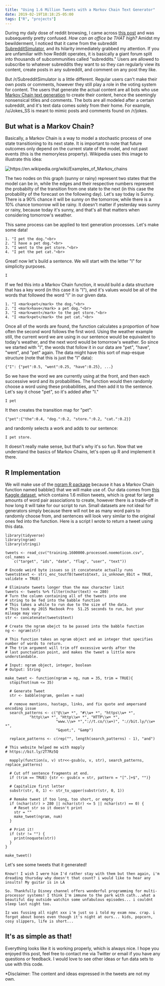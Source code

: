 ```yaml
---
title: "Using 1.6 Million Tweets with a Markov Chain Text Generator"
date: 2019-02-19T18:18:25-05:00
tags: ["R", "projects"]
---
```


During my daily dose of reddit browsing, I came across [this post](https://www.reddit.com/r/SubredditSimulator/comments/91pjrh/the_view_from_my_offices_toilet_today/)
and was subsequently pretty confused. *How can an office be THAT high?* Amidst
my bewilderment, I noticed that it came from the subreddit  
[SubredditSimulator](https://www.reddit.com/r/SubredditSimulator/), and its
hilarity immediately grabbed my attention. If you are unfamiliar with how Reddit
operates, it is basically a giant forum split into thousands of subcommunities
called "subreddits." Users are allowed to subscribe to whatever subreddits they
want to so they can regularly view its content, create posts in any subreddit,
and comment on any post they like.

But /r/SubredditSimulator is a little different. Regular users can't make their
own posts or comments, however they still play a role in the voting system for
content. The users that generate the actual content  are all bots who use
[Markov Chain text generation](https://en.wikipedia.org/wiki/Markov_chain#Markov_text_generators)
to create their content, hence the seemingly nonsensical titles and comments.
The bots are all modeled after a certain subreddit, and it's text data comes
solely from their home. For example, /u/Jokes_SS is meant to mimic posts and
comments found on /r/jokes.

## But what is a Markov Chain?

Basically, a Markov Chain is a way to model a stochastic process of one state
transitioning to its next state. It is important to note that future outcomes
only depend on the current state of the model, and not past events (this is the
memoryless property). Wikipedia uses this image to  illustrate this idea:

![https://en.wikipedia.org/wiki/Examples_of_Markov_chains ](/images/markov_chain.png)

The two nodes on this graph (sunny or rainy) represent two states that the model
can be in, while the edges and their respective numbers represent the probabilty
of the transition from one state to the next (in this case the probability of
the forecast on the following day). Let's say today is Sunny. There is a 90%
chance it will be sunny on the tomorrow, while there is a 10% chance  tomorrow
will be rainy. It doesn't matter if yesterday was sunny or rainy, because today
it's sunny, and that's all that matters when considering tomorrow's weather.


This same process can be applied to text generation processes. Let's make some
data!

    1. "I pet the dog."<br>
    2. "I have a pet dog."<br>
    3. "I went to the pet store."<br>
    4. "I pet the pet cat."<br>

Great! now let's build a sentence. We will start with the letter "I" for
simplicity purposes.

    I

If we fed this into a Markov Chain function, it would build a data structure
that has a key word (in this case it is "I"), and it's values would be all of
the words that followed the word "I" in our given data.

    1. "I <mark>pet</mark> the dog."<br>
    2. "I <mark>have</mark> a pet dog."<br>
    3. "I <mark>went</mark> to the pet store."<br>
    4. "I <mark>pet</mark> the pet cat."<br>

Once all of the words are found, the function calculates a proportion of how
often the second word follows the first word. Using the weather example still,
the current word we are using in our sentence would be equivalent to today's
weather, and the next word would be tomorrow's weather. So since we started with
"I", the words that follow it in our data are "pet", "have", "went", and "pet"
again. The data might have this sort of map-esque structure (note that this is
just the "I" data):

    {"I": {"pet":0.5, "went":0.25, "have":0.25}, ...}

So we have the word we are currently using at the front, and then each
successive word and its probabilities. The function would then randomly choose a
word using these probabilities, and then add it to the sentence. Let's say it
chose "pet", so it's added after "I."

    I pet

It  then creates the transition map for "pet":

    {"pet":{"the":0.4, "dog.":0.2, "store.":0.2, "cat.":0.2}}

and randomly selects a work and adds to our sentence:

    I pet store.

It doesn't really make sense, but that's why it's so fun. Now that we understand
the basics of Markov Chains, let's open up R and implement it there.


## R Implementation

We will make use of the [ngram R package](https://cran.r-project.org/web/packages/ngram/ngram.pdf)
because it has a Markov Chain function named babble() that we will make use of.
Our data comes from [this Kaggle dataset](https://www.kaggle.com/kazanova/sentiment140),
which contains 1.6 million tweets, which is great for large amounts of word pair
associations to create, however there is a trade-off in how long it will take
for our script to run. Small datasets are not ideal for generators simply
because there will not be as many word pairs to randomly choose from, and
sentences will look very similar to the original ones fed into the function.
Here is a script I wrote to return a tweet using this data.


    library(tidyverse)
    library(ngram)
    library(stringi)

    tweets <- read_csv("training.1600000.processed.noemoticon.csv", col_names =
        c("target", "ids", "date", "flag", "user", "text"))

    # Encode weird byte issues so it concatenate actually runs
    tweets$text <- stri_enc_toutf8(tweets$text, is_unknown_8bit = TRUE, validate = TRUE)

    # Eliminate tweets longer than the max character limit
    tweets <- tweets %>% filter(nchar(text) <= 280)
    # Turn the column containing all of the tweets into one
    # string to be fed into the babble function
    # This takes a while to run due to the size of the data.
    # This took my 2015 Macbook Pro  51.25 seconds to run, but your mileage may vary
    str <- concatenate(tweets$text)

    # Create the ngram obejct to be passed into the babble function
    ng <- ngram(str)

    # This function takes an ngram object and an integer that specifies number of words to return.
    # The trim argument will trim off excessive words after the
    # last punctuation point, and makes the tweet a little more understandable.

    # Input: ngram object, integer, boolean
    # Output: String

    make_tweet <- function(ngram = ng, num = 35, trim = TRUE){
      stopifnot(num <= 35)

      # Generate Tweet
      str <- babble(ngram, genlen = num)

      # remove mentions, hastags, links, and fix quote and ampersand encoding issue
      search_patterns <- c("@\\w+ *", "#\\w+ *", "https\\w+ *",
		       "http\\w+ *", "Http\\w+ *", "HTTP\\w+ *",
                           "www.\\w+ *","://t.co/\\w+)", "://bit.ly/\\w+ *",
                           "&quot;", "&amp")

      replace_patterns <- c(rep("", length(search_patterns) - 1), "and")

    # This website helped me with mapply
    # https://bit.ly/2T7Rz5Q

      mapply(function(u, v) str<<-gsub(u, v, str), search_patterns, replace_patterns)

      # Cut off sentence fragments at end.
      if (trim == TRUE) {str <- gsub(x = str, pattern = "[^.]+$", "")}

      # Capitalize first letter
      substr(str, 0, 1) <- str_to_upper(substr(str, 0, 1))

      # Remake tweet if too long, too short, or empty
      if (nchar(str) > 280 || nchar(str) <= 5 || nchar(str) == 0) {
        # Reset str so it doesn't print
        str = ""
        make_tweet(ngram, num)
      }

      # Print it!
      if (str != "") {
        print(noquote(str))
      }
    }

    make_tweet()


Let's see some tweets that it generated!

    Know!! I wish I were him I'd rather stay with them but then again, i'm dreading thursday why doesn't that count? i would like to hear any insults! My guitar is in LA

    So. Thankfully Disney channel offers wonderful programming for multi-processor systems! I think I'm immune to the park with cath...what a beautiful day outside watchin some unfabulous episodes... i couldnt sleep last night too.

    Iz was fussing all night xxx i'm just so i told my exam now. crap. i forgot about bones even though it's night at ours... kids, popcorn, cosy slippers, life is short...

## It's as simple as that!</h2>

Everything looks like it is working properly, which is always nice. I hope you
enjoyed this post, feel free to contact me via Twitter or email if you have any
questions or feedback. I would love to see other ideas or fun data sets to use
with this code.

*Disclaimer: The content and ideas expressed in the tweets are not my own.
